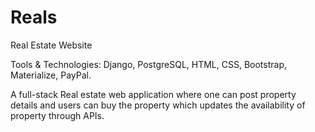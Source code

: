 # Reals
Real Estate Website

Tools & Technologies: Django, PostgreSQL, HTML, CSS, Bootstrap, Materialize, PayPal.

A full-stack Real estate web application where one can post property details and users can buy the property which updates the availability of property through APIs.
